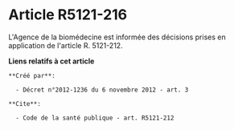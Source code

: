 # Article R5121-216

L'Agence de la biomédecine est informée des décisions prises en application de l'article R. 5121-212.

**Liens relatifs à cet article**

	**Créé par**:

	  - Décret n°2012-1236 du 6 novembre 2012 - art. 3

	**Cite**:

	  - Code de la santé publique - art. R5121-212
